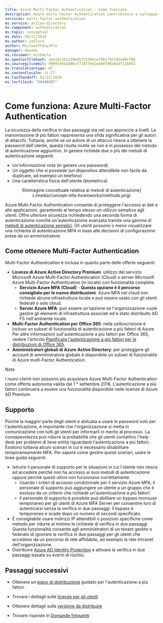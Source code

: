 ```yaml
---
title: Azure Multi-Factor Authentication - Come funziona
description: Azure multi-Factor Authentication contribuisce a salvaguardare l'accesso a dati e applicazioni rispondendo alla richiesta degli utenti di poter usare un processo di accesso semplice.
services: multi-factor-authentication
ms.service: active-directory
ms.component: authentication
ms.topic: conceptual
ms.date: 10/11/2018
ms.author: joflore
author: MicrosoftGuyJFlo
manager: daveba
ms.reviewer: michmcla
ms.openlocfilehash: cbe1dc351139645f5516bce79b1792103e90cf08
ms.sourcegitcommit: 9999fe6e2400cf734f79e2edd6f96a8adf118d92
ms.translationtype: HT
ms.contentlocale: it-IT
ms.lasthandoff: 01/22/2019
ms.locfileid: "54430297"
---
```

# <a name="how-it-works-azure-multi-factor-authentication"></a>Come funziona: Azure Multi-Factor Authentication

La sicurezza della verifica in due passaggi sta nel suo approccio a livelli. La manomissione di più fattori rappresenta una sfida significativa per gli autori di attacchi. Tuttavia, anche se un autore di un attacco riesce a ottenere la password dell'utente, questa risulta inutile se non è in possesso del metodo di autenticazione aggiuntivo. In genere richiede due o più dei metodi di autenticazione seguenti:

* Un'informazione nota (in genere una password)
* Un oggetto che si possiede (un dispositivo attendibile non facile da duplicare, ad esempio un telefono)
* Una caratteristica fisica dell'utente (biometrica)

<center>![Immagine concettuale relativa ai metodi di autenticazione](./media/concept-mfa-howitworks/methods.png)</center>

Azure Multi-Factor Authentication consente di proteggere l'accesso ai dati e alle applicazioni, garantendo al tempo stesso un utilizzo semplice agli utenti. Offre ulteriore sicurezza richiedendo una seconda forma di autenticazione nonché un'autenticazione avanzata tramite una gamma di [metodi di autenticazione semplici](concept-authentication-methods.md). Gli utenti possono o meno visualizzare una richiesta di autenticazione MFA in base alle decisioni di configurazione prese da un amministratore.

## <a name="how-to-get-multi-factor-authentication"></a>Come ottenere Multi-Factor Authentication

Multi-Factor Authentication è inclusa in quanto parte delle offerte seguenti:

* **Licenze di Azure Active Directory Premium**: utilizzo del servizio Microsoft Azure Multi-Factor Authentication (Cloud) o server Microsoft Azure Multi-Factor Authentication (in locale) con funzionalità complete.
   * **Servizio Azure MFA (Cloud)** - **Questa opzione è il percorso consigliato per le nuove distribuzioni**. Azure MFA nel cloud non richiede alcuna infrastruttura locale e può essere usato con gli utenti federati o solo cloud.
   * **Server Azure MFA**: può essere un'opzione se l'organizzazione vuole gestire gli elementi di infrastruttura associati ed è stato distribuito AD FS nell'ambiente locale.
* **Multi-Factor Authentication per Office 365**: nella sottoscrizione è incluso un subset di funzionalità di autenticazione a più fattori di Azure. Per altre informazioni sull'autenticazione a più fattori per Office 365, vedere l'articolo [Pianificare l'autenticazione a più fattori per le distribuzioni di Office 365](https://support.office.com/article/plan-for-multi-factor-authentication-for-office-365-deployments-043807b2-21db-4d5c-b430-c8a6dee0e6ba).
* **Amministratori globali di Azure Active Directory**: per proteggere gli account di amministratore globale è disponibile un subset di funzionalità di Azure multi-Factor Authentication.

> [!NOTE]
> I nuovi clienti non possono più acquistare Azure Multi-Factor Authentication come offerta autonoma valida dal 1 ° settembre 2018. L'autenticazione a più fattori continuerà a essere una funzionalità disponibile nelle licenze di Azure AD Premium.

## <a name="supportability"></a>Supporto

Poiché la maggior parte degli utenti è abituata a usare le password solo per l'autenticazione, è importante che l'organizzazione si metta in comunicazione con tutti gli utenti per informarli in merito al processo. La consapevolezza può ridurre la probabilità che gli utenti contattino l'help desk per problemi di lieve entità riguardanti l'autenticazione a più fattori. Esistono tuttavia alcuni scenari in cui è necessario disabilitare temporaneamente MFA. Per sapere come gestire questi scenari, usare le linee guida seguenti:

* Istruire il personale di supporto per le situazioni in cui l'utente non riesce ad accedere perché non ha accesso ai suoi metodi di autenticazione oppure perchè questi ultimi non funzionano correttamente.
   * Usando i criteri di accesso condizionale per il servizio Azure MFA, il personale di supporto può aggiungere un utente a un gruppo che è escluso da un criterio che richiede un'autenticazione a più fattori.
   * Il personale di supporto è possibile può abilitare un bypass monouso temporaneo per gli utenti di Azure MFA Server per consentire loro di autenticarsi senza la verifica in due passaggi. Il bypass è temporaneo e scade dopo un numero di secondi specificato.   
* È consigliabile usare indirizzi IP attendibili o posizioni specifiche come metodo per ridurre al minimo le richieste di verifica in due passaggi. Questa funzionalità consente agli amministratori di un tenant gestito o federato di ignorare la verifica in due passaggi per gli utenti che accedono da un percorso di rete affidabile, ad esempio la rete Intranet dell'organizzazione.
* Distribuire [Azure AD Identity Protection](../active-directory-identityprotection.md) e attivare la verifica in due passaggi basata su eventi di rischio.

## <a name="next-steps"></a>Passaggi successivi

- Ottenere un [piano di distribuzione](https://aka.ms/MFADeploymentPlan) guidato per l'autenticazione a più fattori

- Trovare i dettagli sulle [licenze per gli utenti](concept-mfa-licensing.md)

- Ottenere dettagli sulla [versione da distribuire](concept-mfa-whichversion.md)

- Trovare risposte in [Domande frequenti](multi-factor-authentication-faq.md)
